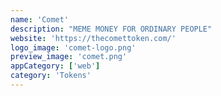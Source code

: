 ```yaml
---
name: 'Comet'
description: "MEME MONEY FOR ORDINARY PEOPLE"
website: 'https://thecomettoken.com/'
logo_image: 'comet-logo.png'
preview_image: 'comet.png'
appCategory: ['web']
category: 'Tokens'
---
```

